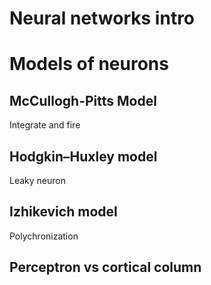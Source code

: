 # Neural networks intro

# Models of neurons 

## McCullogh-Pitts Model

Integrate and fire 

## Hodgkin–Huxley model

Leaky neuron

## Izhikevich model

Polychronization

## Perceptron vs cortical column 
